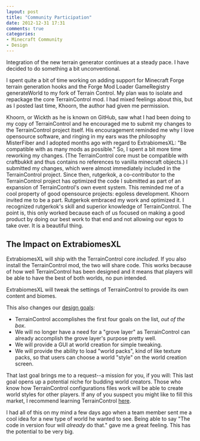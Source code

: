 ```yaml
---
layout: post
title: "Community Participation"
date: 2012-12-31 17:31
comments: true
categories: 
- Minecraft Community
- Design
---
```


Integration of the new terrain generator continues at a steady pace. I have decided to do something a bit unconventional.  <!-- more -->

I spent quite a bit of time working on adding support for Minecraft Forge terrain generation hooks and the Forge Mod Loader GameRegistry generateWorld to my fork of Terrain Control. My plan was to isolate and repackage the core TerrainControl mod. I had mixed feelings about this, but as I posted last time, Khoorn, the author had given me permission.

Khoorn, or Wickth as he is known on GitHub, saw what I had been doing to my copy of TerrainControl and he encouraged me to submit my changes to the TerrainControl project itself. His encouragement reminded me why I love opensource software, and ringing in my ears was the philosophy MisterFiber and I adopted months ago with regard to ExtrabiomesXL: "Be compatible with as many mods as possible." So, I spent a bit more time reworking my changes. (The TerrainControl core must be compatible with craftbukkit and thus contains no references to vanilla minecraft objects.) I submitted my changes, which were almost immediately included in the TerrainControl project. Since then, rutgerkok, a co-contributor to the TerrainControl project has optimized the code I submitted as part of an expansion of TerrainControl's own event system. This reminded me of a cool property of good opensource projects: egoless development. Khoorn invited me to be a part. Rutgerkok embraced my work and optimized it. I recognized rutgerkok's skill and superior knowledge of TerrainControl. The point is, this only worked because each of us focused on making a good product by doing our best work to that end and not allowing our egos to take over. It is a beautiful thing.

## The Impact on ExtrabiomesXL

ExtrabiomesXL will ship with the TerrainControl core *included*. If you also install the TerrainControl mod, the two will share code. This works because of how well TerrainControl has been designed and it means that players will be able to have the best of both worlds, no pun intended.

ExtrabiomesXL will tweak the settings of TerrainControl to provide its own content and biomes.

This also changes our [design goals](/blog/2012/12/21/design-goals/):

* TerrainControl accomplishes the first four goals on the list, *out of the box*.
* We will no longer have a need for a "grove layer" as TerrainControl can already accomplish the grove layer's purpose pretty well.
* We will provide a GUI at world creation for simple tweaking.
* We will provide the ability to load "world packs", kind of like texture packs, so that users can choose a world "style" on the world creation screen.

That last goal brings me to a request--a mission for you, if you will: This last goal opens up a potential niche for budding world creators. Those who know how TerrainControl configurations files work will be able to create world styles for other players. If any of you suspect you might like to fill this market, I recommend learning TerrainControl [here](https://github.com/Wickth/TerrainControl/wiki).

I had all of this on my mind a few days ago when a team member sent me a cool idea for a new type of world he wanted to see. Being able to say "The code in version four will *already* do that." gave me a great feeling. This has the potential to be very big.